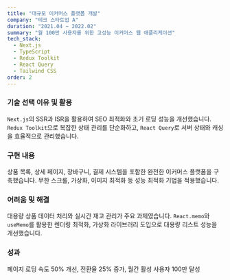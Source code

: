 ```yaml
---
title: "대규모 이커머스 플랫폼 개발"
company: "테크 스타트업 A"
duration: "2021.04 ~ 2022.02"
summary: "월 100만 사용자를 위한 고성능 이커머스 웹 애플리케이션"
tech_stack:
  - Next.js
  - TypeScript
  - Redux Toolkit
  - React Query
  - Tailwind CSS
order: 2
---
```


### 기술 선택 이유 및 활용
`Next.js`의 SSR과 ISR을 활용하여 SEO 최적화와 초기 로딩 성능을 개선했습니다. `Redux Toolkit`으로 복잡한 상태 관리를 단순화하고, `React Query`로 서버 상태와 캐싱을 효율적으로 관리했습니다.

### 구현 내용
상품 목록, 상세 페이지, 장바구니, 결제 시스템을 포함한 완전한 이커머스 플랫폼을 구축했습니다. 무한 스크롤, 가상화, 이미지 최적화 등 성능 최적화 기법을 적용했습니다.

### 어려움 및 해결
대용량 상품 데이터 처리와 실시간 재고 관리가 주요 과제였습니다. `React.memo`와 `useMemo`를 활용한 렌더링 최적화, 가상화 라이브러리 도입으로 대용량 리스트 성능을 개선했습니다.

### 성과
페이지 로딩 속도 50% 개선, 전환율 25% 증가, 월간 활성 사용자 100만 달성
